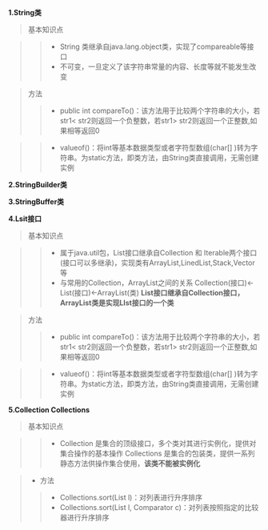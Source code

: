 **1.String类**

> 基本知识点

>> * String 类继承自java.lang.object类，实现了compareable等接口
>> * 不可变，一旦定义了该字符串常量的内容、长度等就不能发生改变

> 方法
>>  * public int compareTo()：该方法用于比较两个字符串的大小，若str1< str2则返回一个负整数，若str1> str2则返回一个正整数,如果相等返回0

>> * valueof()：将int等基本数据类型或者字符型数组(char[] )转为字符串。为static方法，即类方法，由String类直接调用，无需创建实例

**2.StringBuilder类**

**3.StringBuffer类**

**4.Lsit接口**

> 基本知识点

>> * 属于java.util包，List接口继承自Collection 和  Iterable两个接口(接口可以多继承)，实现类有ArrayList,LinedList,Stack,Vector等
>> * 与常用的Collection，ArrayList之间的关系
Collection(接口)<-List(接口)<-ArrayList(类)
**List接口继承自Collection接口，ArrayList类是实现LIst接口的一个类**

> 方法
>>  * public int compareTo()：该方法用于比较两个字符串的大小，若str1< str2则返回一个负整数，若str1> str2则返回一个正整数,如果相等返回0

>> * valueof()：将int等基本数据类型或者字符型数组(char[] )转为字符串。为static方法，即类方法，由String类直接调用，无需创建实例

**5.Collection Collections**

> 基本知识点

>> * Collection 是集合的顶级接口，多个类对其进行实例化，提供对集合操作的基本操作
Collections 是集合的包装类，提供一系列静态方法供操作集合使用，**该类不能被实例化**

> * 方法
>> * Collections.sort(List l)：对列表进行升序排序
>> * Collections.sort(List l, Comparator c)：对列表按照指定的比较器进行升序排序